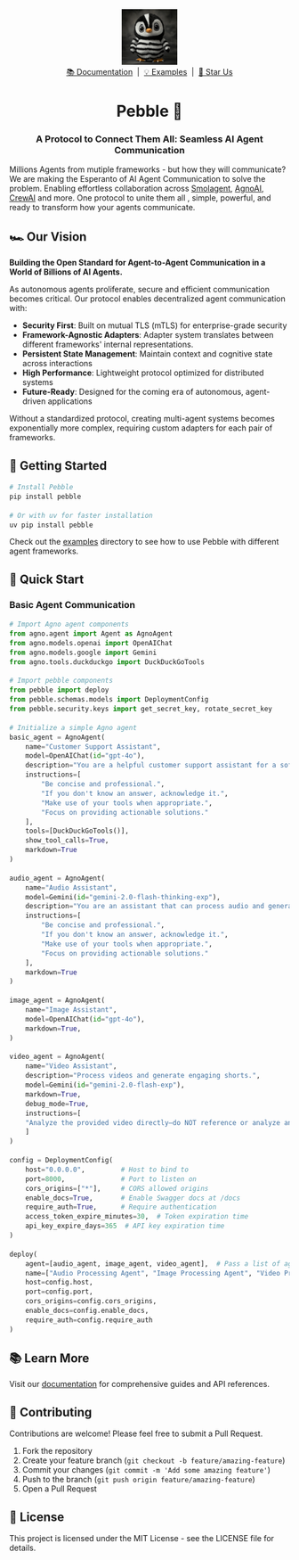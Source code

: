 <div align="center" id="top">
  <a href="https://docs.pebbling.ai">
    <picture>
      <img src="sample_data/image/image.png" alt="Pebble" width="100">
    </picture>
  </a>
</div>
<div align="center">
  <a href="https://docs.pebbling.ai">📚 Documentation</a> &nbsp;|&nbsp;
  <a href="examples">💡 Examples</a> &nbsp;|&nbsp;
  <a href="https://github.com/Pebbling-ai/pebble/stargazers">🌟 Star Us</a>
</div>

<div align="center" id="top">
  <h1><strong>Pebble 🐧</strong></h1>
</div>




<div align="center">
  <h3> A Protocol to Connect Them All: Seamless AI Agent Communication </h3>
</div>

Millions Agents from mutiple frameworks - but how they will communicate? 
We are making the Esperanto of AI Agent Communication to solve the problem.
Enabling effortless collaboration across [Smolagent](https://github.com/huggingface/smolagents), [AgnoAI](https://github.com/agno-agi/agno), [CrewAI](https://github.com/crewai/crewai) and more. 
One protocol to unite them all , simple, powerful, and ready to transform how your agents communicate.


## 🏎️ Our Vision

**Building the Open Standard for Agent-to-Agent Communication in a World of Billions of AI Agents.**

As autonomous agents proliferate, secure and efficient communication becomes critical. Our protocol enables decentralized agent communication with:  

- **Security First**: Built on mutual TLS (mTLS) for enterprise-grade security
- **Framework-Agnostic Adapters**: Adapter system translates between different frameworks' internal representations.
- **Persistent State Management**: Maintain context and cognitive state across interactions
- **High Performance**: Lightweight protocol optimized for distributed systems
- **Future-Ready**: Designed for the coming era of autonomous, agent-driven applications

Without a standardized protocol, creating multi-agent systems becomes exponentially more complex, requiring custom adapters for each pair of frameworks.


## 🚀 Getting Started

```bash
# Install Pebble
pip install pebble

# Or with uv for faster installation
uv pip install pebble
```

Check out the [examples](examples/) directory to see how to use Pebble with different agent frameworks.


## 🏁 Quick Start

### Basic Agent Communication

```python
# Import Agno agent components
from agno.agent import Agent as AgnoAgent
from agno.models.openai import OpenAIChat
from agno.models.google import Gemini
from agno.tools.duckduckgo import DuckDuckGoTools

# Import pebble components
from pebble import deploy
from pebble.schemas.models import DeploymentConfig
from pebble.security.keys import get_secret_key, rotate_secret_key

# Initialize a simple Agno agent
basic_agent = AgnoAgent(
    name="Customer Support Assistant",
    model=OpenAIChat(id="gpt-4o"),
    description="You are a helpful customer support assistant for a software company.",
    instructions=[
        "Be concise and professional.",
        "If you don't know an answer, acknowledge it.",
        "Make use of your tools when appropriate.",
        "Focus on providing actionable solutions."
    ],
    tools=[DuckDuckGoTools()],
    show_tool_calls=True,
    markdown=True
)

audio_agent = AgnoAgent(
    name="Audio Assistant",
    model=Gemini(id="gemini-2.0-flash-thinking-exp"),
    description="You are an assistant that can process audio and generate responses.",
    instructions=[
        "Be concise and professional.",
        "If you don't know an answer, acknowledge it.",
        "Make use of your tools when appropriate.",
        "Focus on providing actionable solutions."
    ],
    markdown=True
)

image_agent = AgnoAgent(
    name="Image Assistant",
    model=OpenAIChat(id="gpt-4o"),
    markdown=True,
)

video_agent = AgnoAgent(
    name="Video Assistant",
    description="Process videos and generate engaging shorts.",
    model=Gemini(id="gemini-2.0-flash-exp"),
    markdown=True,
    debug_mode=True,
    instructions=[
    "Analyze the provided video directly—do NOT reference or analyze any external sources or YouTube videos."
    ]
)

config = DeploymentConfig(
    host="0.0.0.0",         # Host to bind to
    port=8000,              # Port to listen on
    cors_origins=["*"],     # CORS allowed origins
    enable_docs=True,       # Enable Swagger docs at /docs
    require_auth=True,      # Require authentication
    access_token_expire_minutes=30,  # Token expiration time
    api_key_expire_days=365  # API key expiration time
)

deploy(
    agent=[audio_agent, image_agent, video_agent],  # Pass a list of agents
    name=["Audio Processing Agent", "Image Processing Agent", "Video Processing Agent"],
    host=config.host,
    port=config.port,
    cors_origins=config.cors_origins,
    enable_docs=config.enable_docs,
    require_auth=config.require_auth
)

```

## 📚 Learn More

Visit our [documentation](https://docs.pebbling.ai) for comprehensive guides and API references.

## 🤝 Contributing

Contributions are welcome! Please feel free to submit a Pull Request.

1. Fork the repository
2. Create your feature branch (`git checkout -b feature/amazing-feature`)
3. Commit your changes (`git commit -m 'Add some amazing feature'`)
4. Push to the branch (`git push origin feature/amazing-feature`)
5. Open a Pull Request

## 📄 License

This project is licensed under the MIT License - see the LICENSE file for details.
